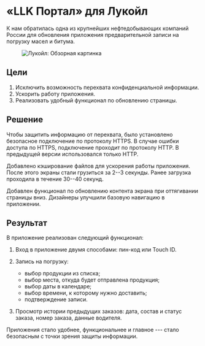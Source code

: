 # «LLK Портал» для Лукойл

К нам обратилась одна из крупнейших нефтедобывающих компаний России для обновления приложения предварительной записи на погрузку масел и битума.

<figure>
    <img src="{{ site.baseurl }}/assets/img/projects/lukoil/lukoil-1-overview.png" alt="Лукойл: Обзорная картинка"/>
</figure>

## Цели

1. Исключить возможность перехвата конфиденциальной информации.
2. Ускорить работу приложения.
3. Реализовать удобный функционал по обновлению страницы.

## Решение

Чтобы защитить информацию от перехвата, было установлено безопасное подключение по протоколу HTTPS. В случае ошибки доступа по HTTPS, подключение проходит по протоколу HTTP. В предыдущей версии использовался только HTTP.

Добавлено кэширование файлов для ускорения работы приложения. После этого экраны стали грузиться за 2--3 секунды. Ранее загрузка проходила в течение 30--40 секунд.

Добавлен функционал по обновлению контента экрана при оттягивании страницы вниз. Дизайнеры улучшили базовую навигацию в приложении.

## Результат

В приложение реализован следующий функционал:

1. Вход в приложение двумя способами: пин-код или Touch ID.
2. Запись на погрузку:

    * выбор продукции из списка;
    * выбор места, откуда будет отправлена продукция;
    * выбор даты в календаре;
    * выбор времени, к которому нужно доставить;
    * подтверждение записи.

3. Просмотр истории предыдущих заказов: дата, состав и статус заказа, номер заказа, данные водителя.

Приложения стало удобнее, функциональнее и главное --- стало безопасным с точки зрения защиты информации.